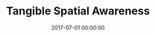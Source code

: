 ---
layout: post
title: Tangible Spatial Awareness
description:
date: 2017-07-01 00:00:00
loQualPath: /2017/07/tangible-spatial-awareness/tangible-spatial-awareness-compressed.jpg
hiQualPath: /2017/07/tangible-spatial-awareness/tangible-spatial-awareness.jpg
---
